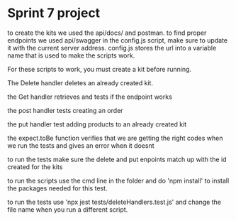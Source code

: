 # Sprint 7 project

to create the kits we used the api/docs/ and postman.
to find proper endpoints we used api/swagger
in the config.js script, make sure to update it with the current server address. config.js stores the url into a variable name that is used to make the scripts work.

For these scripts to work, you must create a kit before running.

The Delete handler deletes an already created kit. 

the Get handler retrieves and tests if the endpoint works

the post handler tests creating an order

the put handler test adding products to an already created kit

the expect.toBe function verifies that we are getting the right codes when we run the tests and gives an error when it doesnt

to run the tests make sure the delete and put enpoints match up with the id created for the kits

to run the scripts use the cmd line in the folder and do 'npm install' to install the packages needed for this test.

to run the tests use 'npx jest tests/deleteHandlers.test.js' and change the file name when you run a different script.